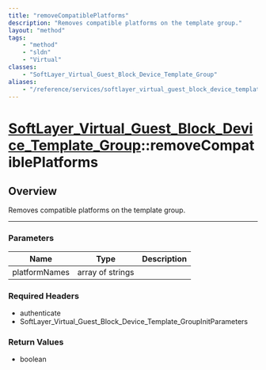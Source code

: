 ```yaml
---
title: "removeCompatiblePlatforms"
description: "Removes compatible platforms on the template group."
layout: "method"
tags:
    - "method"
    - "sldn"
    - "Virtual"
classes:
    - "SoftLayer_Virtual_Guest_Block_Device_Template_Group"
aliases:
    - "/reference/services/softlayer_virtual_guest_block_device_template_group/removeCompatiblePlatforms"
---
```

# [SoftLayer_Virtual_Guest_Block_Device_Template_Group](/reference/services/SoftLayer_Virtual_Guest_Block_Device_Template_Group)::removeCompatiblePlatforms





## Overview 
Removes compatible platforms on the template group. 

-----

### Parameters 
|Name | Type | Description |
| --- | --- | --- |
|platformNames| array of strings| |


### Required Headers
* authenticate
* SoftLayer_Virtual_Guest_Block_Device_Template_GroupInitParameters


### Return Values
* boolean




